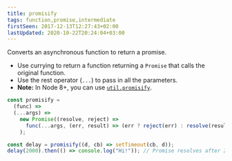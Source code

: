 ```yaml
---
title: promisify
tags: function,promise,intermediate
firstSeen: 2017-12-13T12:27:43+02:00
lastUpdated: 2020-10-22T20:24:04+03:00
---
```


Converts an asynchronous function to return a promise.

- Use currying to return a function returning a `Promise` that calls the original function.
- Use the rest operator (`...`) to pass in all the parameters.
- **Note:** In Node 8+, you can use [`util.promisify`](https://nodejs.org/api/util.html#util_util_promisify_original).

```js
const promisify =
  (func) =>
  (...args) =>
    new Promise((resolve, reject) =>
      func(...args, (err, result) => (err ? reject(err) : resolve(result)))
    );
```

```js
const delay = promisify((d, cb) => setTimeout(cb, d));
delay(2000).then(() => console.log("Hi!")); // Promise resolves after 2s
```
